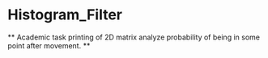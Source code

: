 # Histogram_Filter

** Academic task printing of 2D matrix analyze probability of being in some point after movement. **
